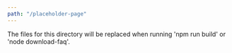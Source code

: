 ```yaml
---
path: "/placeholder-page"
---
```


The files for this directory will be replaced when running 'npm run build' or 'node download-faq'.